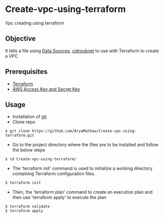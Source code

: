 # Create-vpc-using-terraform
Vpc creating using terraform
## Objective
It tells a file using [Data Sources](https://registry.terraform.io/providers/hashicorp/aws/latest/docs/data-sources/regions), [cidrsubnet](https://www.terraform.io/docs/language/functions/cidrsubnet.html) to use with Terraform to create a VPC

## Prerequisites
- [Terraform](https://learn.hashicorp.com/tutorials/terraform/install-cli?in=terraform/aws-get-started)
- [AWS Access Key and Secret Key](https://docs.aws.amazon.com/IAM/latest/UserGuide/id_users_create.html)

## Usage
- Installation of [git](https://learn.hashicorp.com/tutorials/terraform/install-cli?in=terraform/aws-get-started)
- Clone repo

`$ git clone https://github.com/AryaMathew/Create-vpc-using-terraform.git`

- Go to the project directory where the files are to be installed and follow the below steps

`$ cd Create-vpc-using-terraform/`

- The 'terraform init' command is used to initialize a working directory containing Terraform configuration files.

`$ terraform init`

- Then, the 'terraform plan' command to create an execution plan and then use 'terraform apply' to execute the plan

```
$ terraform validate
$ terraform apply

